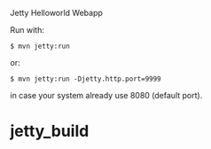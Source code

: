 Jetty Helloworld Webapp

Run with:

    $ mvn jetty:run

or:

    $ mvn jetty:run -Djetty.http.port=9999
    
in case your system already use 8080 (default port).
# jetty_build

